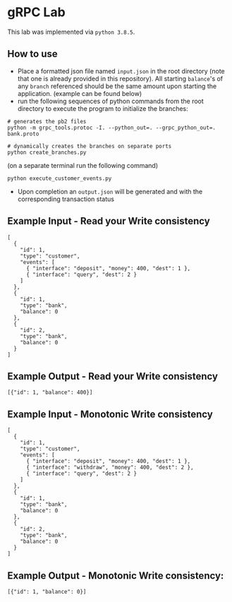 # gRPC Lab

This lab was implemented via `python 3.8.5`. 

## How to use
- Place a formatted json file named `input.json` in the root directory (note that one is already provided in this repository). All starting `balance`'s of any `branch` referenced should be the same amount upon starting the application. (example can be found below)
- run the following sequences of python commands from the root directory to execute the program to initialize the branches:
```
# generates the pb2 files
python -m grpc_tools.protoc -I. --python_out=. --grpc_python_out=. bank.proto

# dynamically creates the branches on separate ports
python create_branches.py
```
(on a separate terminal run the following command)
```
python execute_customer_events.py
```
- Upon completion an `output.json` will be generated and with the corresponding transaction status

## Example Input - Read your Write consistency
```
[
  {
    "id": 1,
    "type": "customer",
    "events": [
      { "interface": "deposit", "money": 400, "dest": 1 },
      { "interface": "query", "dest": 2 }
    ]
  },
  {
    "id": 1,
    "type": "bank",
    "balance": 0
  },
  {
    "id": 2,
    "type": "bank",
    "balance": 0
  }
]

```

## Example Output - Read your Write consistency
```
[{"id": 1, "balance": 400}]
```

## Example Input - 	Monotonic Write consistency
```
[
  {
    "id": 1,
    "type": "customer",
    "events": [
      { "interface": "deposit", "money": 400, "dest": 1 },
      { "interface": "withdraw", "money": 400, "dest": 2 },
      { "interface": "query", "dest": 2 }
    ]
  },
  {
    "id": 1,
    "type": "bank",
    "balance": 0
  },
  {
    "id": 2,
    "type": "bank",
    "balance": 0
  }
]

```

## Example Output -	Monotonic Write consistency:
```
[{"id": 1, "balance": 0}]
```